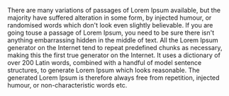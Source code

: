There are many variations of passages of Lorem
Ipsum available, but the majority have
suffered alteration in some form, by injected
humour, or randomised words which don't look even slightly believable. If you are going touse a
passage of Lorem Ipsum, you need to be sure
there isn't anything embarrassing hidden in
the middle of text. All the Lorem Ipsum generator
 on the Internet tend to repeat predefined chunks
 as necessary, making this the first true generator on the Internet. It uses a dictionary of over
 200 Latin words, combined with a handful of
 model sentence structures, to generate Lorem
 Ipsum which looks reasonable. The generated
 Lorem Ipsum is therefore always free
 from repetition, injected humour,
 or non-characteristic words etc.
